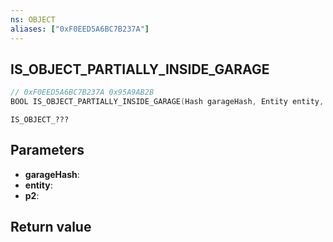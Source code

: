 ```yaml
---
ns: OBJECT
aliases: ["0xF0EED5A6BC7B237A"]
---
```

## IS_OBJECT_PARTIALLY_INSIDE_GARAGE

```c
// 0xF0EED5A6BC7B237A 0x95A9AB2B
BOOL IS_OBJECT_PARTIALLY_INSIDE_GARAGE(Hash garageHash, Entity entity, int p2);
```

```
IS_OBJECT_???  
```

## Parameters
* **garageHash**:
* **entity**:
* **p2**:

## Return value
